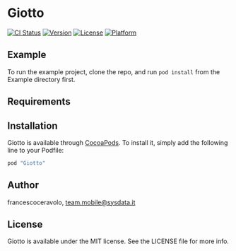 # Giotto

[![CI Status](http://img.shields.io/travis/francescoceravolo/Giotto.svg?style=flat)](https://travis-ci.org/francescoceravolo/Giotto)
[![Version](https://img.shields.io/cocoapods/v/Giotto.svg?style=flat)](http://cocoapods.org/pods/Giotto)
[![License](https://img.shields.io/cocoapods/l/Giotto.svg?style=flat)](http://cocoapods.org/pods/Giotto)
[![Platform](https://img.shields.io/cocoapods/p/Giotto.svg?style=flat)](http://cocoapods.org/pods/Giotto)

## Example

To run the example project, clone the repo, and run `pod install` from the Example directory first.

## Requirements

## Installation

Giotto is available through [CocoaPods](http://cocoapods.org). To install
it, simply add the following line to your Podfile:

```ruby
pod "Giotto"
```

## Author

francescoceravolo, team.mobile@sysdata.it

## License

Giotto is available under the MIT license. See the LICENSE file for more info.
